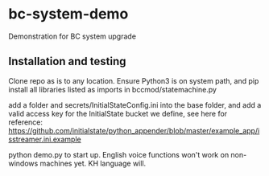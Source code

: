 # bc-system-demo
Demonstration for BC system upgrade

## Installation and testing
Clone repo as is to any location. Ensure Python3 is on system path, and pip install all libraries listed as imports in bccmod/statemachine.py

add a folder and secrets/InitialStateConfig.ini into the base folder, and add a valid access key for the InitialState bucket we define, see here for reference:  https://github.com/initialstate/python_appender/blob/master/example_app/isstreamer.ini.example

python demo.py to start up. English voice functions won't work on non-windows machines yet. KH language will. 


